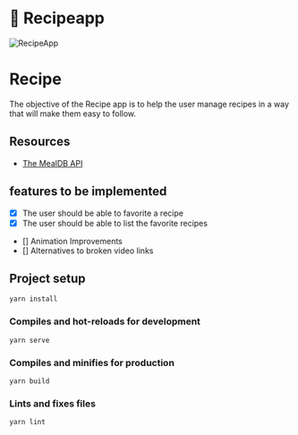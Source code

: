 # 🍳 Recipeapp 

<p>
  <img src="https://github.com/kleberMRocha/RecipeApp/blob/master/screenshots/Recipe%20App.gif" alt="RecipeApp" />
</p>

# Recipe

The objective of the Recipe app is to help the user manage recipes in a way
that will make them easy to follow. 

## Resources

- [The MealDB API](https://www.themealdb.com/api.php) 

## features to be implemented

- [X] The user should be able to favorite a recipe
- [X] The user should be able to list the favorite recipes
- [] Animation Improvements
- [] Alternatives to broken video links

## Project setup
```
yarn install
```

### Compiles and hot-reloads for development
```
yarn serve
```

### Compiles and minifies for production
```
yarn build
```

### Lints and fixes files
```
yarn lint
```



